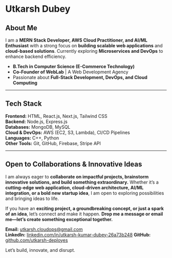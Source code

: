 # Utkarsh Dubey  

## About Me  
I am a **MERN Stack Developer, AWS Cloud Practitioner, and AI/ML Enthusiast** with a strong focus on **building scalable web applications** and **cloud-based solutions**. Currently exploring **Microservices and DevOps** to enhance backend efficiency.  

- **B.Tech in Computer Science (E-Commerce Technology)**
- **Co-Founder of WebLab** | A Web Development Agency  
- Passionate about **Full-Stack Development, DevOps, and Cloud Computing**  

---

## Tech Stack  

**Frontend:** HTML, React.js, Next.js, Tailwind CSS  
**Backend:** Node.js, Express.js  
**Databases:** MongoDB, MySQL  
**Cloud & DevOps:** AWS (EC2, S3, Lambda), CI/CD Pipelines  
**Languages:** C++, Python  
**Other Tools:** Git, GitHub, Firebase, Stripe API  

---

## Open to Collaborations & Innovative Ideas  

I am always eager to **collaborate on impactful projects, brainstorm innovative solutions, and build something extraordinary.** Whether it’s a **cutting-edge web application, cloud-driven architecture, AI/ML integration, or a bold new startup idea**, I am open to exploring possibilities and bringing ideas to life.  

If you have an **exciting project, a groundbreaking concept, or just a spark of an idea**, let’s connect and make it happen. **Drop me a message or email me—let’s create something exceptional together.**  

**Email:** [utkarsh.cloudops@gmail.com](mailto:utkarsh.cloudops@gmail.com)  
**LinkedIn:** [linkedin.com/in/utkarsh-kumar-dubey-26a73b248](https://www.linkedin.com/in/utkarsh-kumar-dubey/)
**GitHub:** [github.com/utkarsh-deployes](https://github.com/utkarsh-deployes) 

Let’s build, innovate, and disrupt.  



